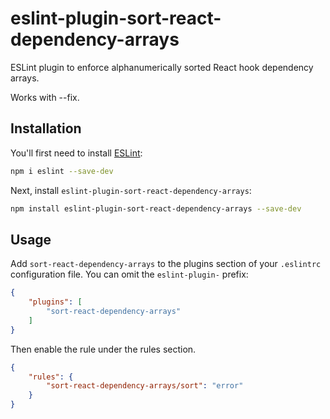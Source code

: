 # eslint-plugin-sort-react-dependency-arrays
ESLint plugin to enforce alphanumerically sorted React hook dependency arrays.

Works with --fix.

## Installation

You'll first need to install [ESLint](https://eslint.org/):

```sh
npm i eslint --save-dev
```

Next, install `eslint-plugin-sort-react-dependency-arrays`:

```sh
npm install eslint-plugin-sort-react-dependency-arrays --save-dev
```

## Usage

Add `sort-react-dependency-arrays` to the plugins section of your `.eslintrc` configuration file. You can omit the `eslint-plugin-` prefix:

```json
{
    "plugins": [
        "sort-react-dependency-arrays"
    ]
}
```

Then enable the rule under the rules section.

```json
{
    "rules": {
        "sort-react-dependency-arrays/sort": "error"
    }
}
```
